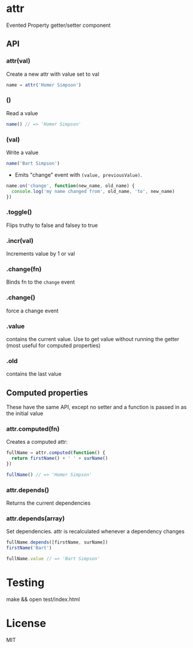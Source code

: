 attr
====

Evented Property getter/setter component

## API

### attr(val)

  Create a new attr with value set to val

```javascript
name = attr('Homer Simpson')
```

### ()
  
  Read a value

```javascript
name() // => 'Homer Simpson'
```

### (val)

   Write a value

```javascript
name('Bart Simpson')
```

  - Emits "change" event with `(value, previousValue)`.

```javascript
name.on('change', function(new_name, old_name) {
  console.log('my name changed from', old_name, 'to', new_name)
})
```

### .toggle()

  Flips truthy to false and falsey to true

### .incr(val) 
  
  Increments value by 1 or val

### .change(fn)

  Binds fn to the `change` event

### .change()

 force a change event

### .value
  
  contains the current value. Use to get value without running the getter (most useful for computed properties)

### .old
  
  contains the last value 


## Computed properties

  These have the same API, except no setter and a function is passed in as the initial value

### attr.computed(fn)

   Creates a computed attr:

```javascript
fullName = attr.computed(function() {
  return firstName() + ' ' + surName()
})

fullName() // => 'Homer Simpson'
```

### attr.depends()  

  Returns the current dependencies

### attr.depends(array)  

  Set dependencies. attr is recalculated whenever a dependency changes

```javascript
fullName.depends([firstName, surName])
firstName('Bart')

fullName.value // => 'Bart Simpson'
```

# Testing

  make && open test/index.html 

# License

  MIT